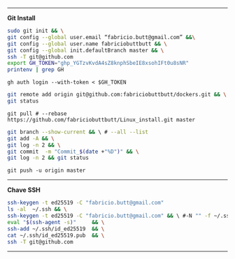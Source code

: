 ----
**Git Install**
```bash
sudo git init && \
git config --global user.email “fabricio.butt@gmail.com” &&\
git config --global user.name fabriciobuttbutt && \
git config --global init.defaultBranch master && \
ssh -T git@github.com
export GH_TOKEN="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"
printenv | grep GH
```

`gh auth login --with-token < $GH_TOKEN`

```bash
git remote add origin git@github.com:fabriciobuttbutt/dockers.git && \
git status
```

`git pull # --rebase https://github.com/fabriciobuttbutt/Linux_install.git master`

```bash
git branch --show-current && \ # --all --list 
git add -A && \
git log -n 2 && \
git commit  -m "Commit_$(date +"%D")" && \
git log -n 2 && git status
```
`git push -u origin master`

----
**Chave SSH**
````bash
ssh-keygen -t ed25519 -C "fabricio.butt@gmail.com"
ls -al  ~/.ssh && \
ssh-keygen -t ed25519 -C "fabricio.butt@gmail.com" && \ #-N "" -f ~/.ssh/gh-test
eval "$(ssh-agent -s)"	   && \
ssh-add ~/.ssh/id_ed25519  && \
cat ~/.ssh/id_ed25519.pub  && \
ssh -T git@github.com
````
----
